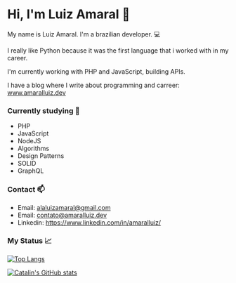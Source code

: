 # Hi, I'm Luiz Amaral :wave:
 
My name is Luiz Amaral. I'm a brazilian developer. :computer: 

I really like Python because it was the first language that i worked with in my career. 

I'm currently working with PHP and JavaScript, building APIs.

I have a blog where I write about programming and carreer: www.amaralluiz.dev

### Currently studying :book:
- PHP
- JavaScript
- NodeJS
- Algorithms
- Design Patterns
- SOLID
- GraphQL

### Contact :mailbox:
- Email: alaluizamaral@gmail.com
- Email: contato@amaralluiz.dev
- Linkedin: https://www.linkedin.com/in/amaralluiz/

### My Status :chart_with_upwards_trend:

[![Top Langs](https://github-readme-stats.vercel.app/api/top-langs/?username=amaralluiz&hide=html,css&theme=dark)](https://github.com/anuraghazra/github-readme-stats)

[![Catalin's GitHub stats](https://github-readme-stats.vercel.app/api?username=amaralluiz&theme=dark)](https://github.com/anuraghazra/github-readme-stats)
